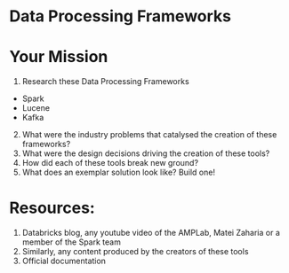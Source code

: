 # Data Processing Frameworks 

# Your Mission

1. Research these Data Processing Frameworks
  * Spark 
  * Lucene
  * Kafka 
2. What were the industry problems that catalysed the creation of these frameworks? 
3. What were the design decisions driving the creation of these tools? 
4. How did each of these tools break new ground? 
5. What does an exemplar solution look like? Build one! 

# Resources: 

1. Databricks blog, any youtube video of the AMPLab, Matei Zaharia or a member of the Spark team 
2. Similarly, any content produced by the creators of these tools
3. Official documentation 
